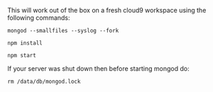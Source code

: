 This will work out of the box on a fresh cloud9 workspace using the following commands:

`mongod --smallfiles --syslog --fork`

`npm install`

`npm start`

If your server was shut down then before starting mongod do:

`rm /data/db/mongod.lock`
